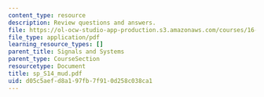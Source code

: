 ```yaml
---
content_type: resource
description: Review questions and answers.
file: https://ol-ocw-studio-app-production.s3.amazonaws.com/courses/16-01-unified-engineering-i-ii-iii-iv-fall-2005-spring-2006/d05c5aefd8a197fb7f910d258c038ca1_sp_S14_mud.pdf
file_type: application/pdf
learning_resource_types: []
parent_title: Signals and Systems
parent_type: CourseSection
resourcetype: Document
title: sp_S14_mud.pdf
uid: d05c5aef-d8a1-97fb-7f91-0d258c038ca1
---
```

